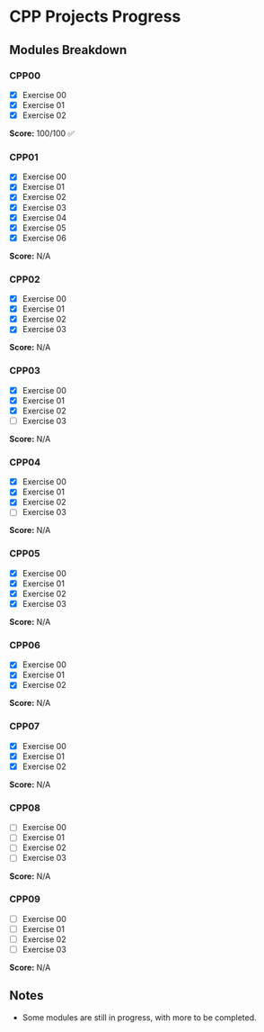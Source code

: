 # CPP Projects Progress

## Modules Breakdown

### CPP00

- [x] Exercise 00
- [x] Exercise 01
- [x] Exercise 02

**Score:** 100/100 ✅

### CPP01

- [x] Exercise 00
- [x] Exercise 01
- [x] Exercise 02
- [x] Exercise 03
- [x] Exercise 04
- [x] Exercise 05
- [x] Exercise 06

**Score:** N/A

### CPP02

- [x] Exercise 00
- [x] Exercise 01
- [x] Exercise 02
- [x] Exercise 03

**Score:** N/A

### CPP03

- [x] Exercise 00
- [x] Exercise 01
- [x] Exercise 02
- [ ] Exercise 03

**Score:** N/A

### CPP04

- [x] Exercise 00
- [x] Exercise 01
- [x] Exercise 02
- [ ] Exercise 03

**Score:** N/A

### CPP05

- [x] Exercise 00
- [x] Exercise 01
- [x] Exercise 02
- [x] Exercise 03

**Score:** N/A

### CPP06

- [x] Exercise 00
- [x] Exercise 01
- [x] Exercise 02

**Score:** N/A

### CPP07

- [x] Exercise 00
- [x] Exercise 01
- [x] Exercise 02

**Score:** N/A

### CPP08

- [ ] Exercise 00
- [ ] Exercise 01
- [ ] Exercise 02
- [ ] Exercise 03

**Score:** N/A

### CPP09

- [ ] Exercise 00
- [ ] Exercise 01
- [ ] Exercise 02
- [ ] Exercise 03

**Score:** N/A

## Notes

- Some modules are still in progress, with more to be completed.
